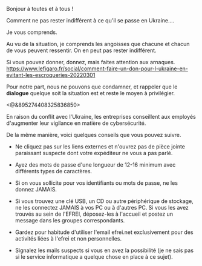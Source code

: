 Bonjour à toutes et à tous !

Comment ne pas rester indifférent à ce qu'il se passe en Ukraine....

Je vous comprends.

Au vu de la situation, je comprends les angoisses que chacune et chacun de vous peuvent ressentir.
On en peut pas rester indifférent.

Si vous pouvez donner, donnez, mais faites attention aux arnaques.
https://www.lefigaro.fr/social/comment-faire-un-don-pour-l-ukraine-en-evitant-les-escroqueries-20220301

Pour notre part, nous ne pouvons que condamner, et rappeler que le **dialogue** quelque soit la situation est et reste le moyen à privilégier.

<@&895274408325836850>

En raison du conflit avec l'Ukraine, les entreprises conseillent aux employés d'augmenter leur vigilance en matière de cybersécurité.

De la même manière, voici quelques conseils que vous pouvez suivre.

- Ne cliquez pas sur les liens externes et n'ouvrez pas de pièce jointe paraissant suspecte dont votre expéditeur ne vous a pas parlé.

- Ayez des mots de passe d'une longueur de 12-16 minimum avec différents types de caractères.

- Si on vous sollicite pour vos identifiants ou mots de passe, ne les donnez JAMAIS.

- Si vous trouvez une clé USB, un CD ou autre périphérique de stockage, ne les connectez JAMAIS à vos PC ou à d'autres PC. Si vous les avez trouvés au sein de l'EFREI, déposez-les à l'accueil et postez un message dans les groupes correspondants.

- Gardez pour habitude d'utiliser l'email efrei.net exclusivement pour des activités liées à l'efrei et non personnelles.

- Signalez les mails suspects si vous en avez la possibilité (je ne sais pas si le service informatique a quelque chose en place à ce sujet).
